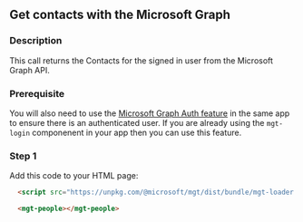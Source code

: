 <div id="headerDiv">

## Get contacts with the Microsoft Graph

</div>

<div id="contentContainer">
<div id="leftSide">
  
### Description
This call returns the Contacts for the signed in user from the Microsoft Graph API.

### Prerequisite
You will also need to use the [Microsoft Graph Auth feature](https://pwabuilder-site-dev.azurewebsites.net/feature/Microsoft%20Graph%20Authentication) in the same app to ensure there is an authenticated user. If you are already using the `mgt-login` componenent in your app then you can use this feature.

</div>

<div id="rightSide">

### Step 1

Add this code to your HTML page:

<div class="codeBlockHeader">
  
  <copy-button codeurl="https://raw.githubusercontent.com/pwa-builder/pwabuilder-snippits/demo/src/graphContacts/graphContacts.html">
  </copy-button>
  
</div>

<div class="codeBlock">
 
```html
  <script src="https://unpkg.com/@microsoft/mgt/dist/bundle/mgt-loader.js"></script>

  <mgt-people></mgt-people>
```

</div>


</div>
